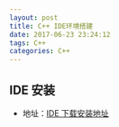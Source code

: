 ```yaml
---
layout: post
title: C++ IDE环境搭建
date: 2017-06-23 23:24:12
tags: C++
categories: C++
---
```


## IDE 安装

- 地址：[IDE 下载安装地址](https://visualstudio.microsoft.com/zh-hans/?rr=https%3A%2F%2Fwww.baidu.com%2Flink%3Furl%3DBr-A1cBQWPuLQDGbqf6Tot2cF24jxeH8L-LbAYA1qTOEMDq_DfeSz9qhwlYew3eR%26wd%3D%26eqid%3D863098390001e2b3000000025b4f6e36ss)

